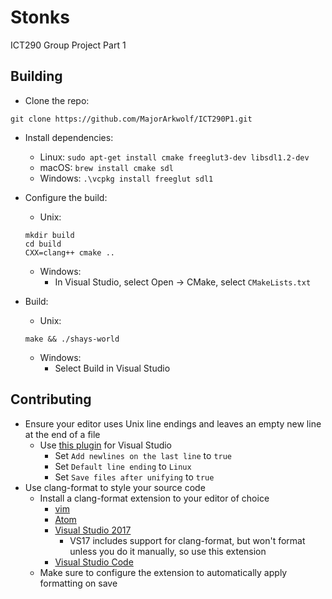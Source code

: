 # Stonks
ICT290 Group Project Part 1

## Building
* Clone the repo:
```
git clone https://github.com/MajorArkwolf/ICT290P1.git
```

* Install dependencies:
    * Linux: `sudo apt-get install cmake freeglut3-dev libsdl1.2-dev`
    * macOS: `brew install cmake sdl`
    * Windows: `.\vcpkg install freeglut sdl1`

* Configure the build:
    * Unix:
    ```
    mkdir build
    cd build
    CXX=clang++ cmake ..
    ```
    * Windows:
        * In Visual Studio, select Open → CMake, select `CMakeLists.txt`

* Build:
    * Unix:
    ```
    make && ./shays-world
    ```
    * Windows:
        * Select Build in Visual Studio

## Contributing
* Ensure your editor uses Unix line endings and leaves an empty new line at
    the end of a file
    * Use [this plugin](https://marketplace.visualstudio.com/items?itemName=JakubBielawa.LineEndingsUnifier)
      for Visual Studio
        * Set `Add newlines on the last line` to `true`
        * Set `Default line ending` to `Linux`
        * Set `Save files after unifying` to `true`
* Use clang-format to style your source code
    * Install a clang-format extension to your editor of choice
        * [vim](https://github.com/rhysd/vim-clang-format)
        * [Atom](https://atom.io/packages/clang-format)
        * [Visual Studio 2017](https://marketplace.visualstudio.com/items?itemName=mynkow.FormatdocumentonSave)
            * VS17 includes support for clang-format, but won't format
                unless you do it manually, so use this extension
        * [Visual Studio Code](https://marketplace.visualstudio.com/items?itemName=xaver.clang-format)
    * Make sure to configure the extension to automatically apply formatting on
        save
